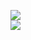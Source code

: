 [![](https://img.shields.io/badge/Made%20With-Github%20Spray-lightgrey.svg?style=for-the-badge&logo=github)](https://github.com/Annihil/github-spray#8724)  
[![](https://i.imgur.com/2DrTn0Z.gif)](https://github.com/Annihil/github-spray)